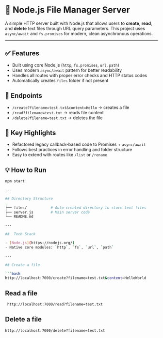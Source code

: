 # 📂 Node.js File Manager Server

A simple HTTP server built with Node.js that allows users to **create**, **read**, and **delete** text files through URL query parameters. This project uses `async/await` and `fs.promises` for modern, clean asynchronous operations.

---

## ✅ Features
- Built using core Node.js (`http`, `fs.promises`, `url`, `path`)
- Uses modern `async/await` pattern for better readability
- Handles all routes with proper error checks and HTTP status codes
- Automatically creates `files` folder if not present

## 🚀 Endpoints
- `/create?filename=test.txt&content=Hello` → creates a file
- `/read?filename=test.txt` → reads file content
- `/delete?filename=test.txt` → deletes the file

## 🧠 Key Highlights
- Refactored legacy callback-based code to Promises + `async/await`
- Follows best practices in error handling and folder structure
- Easy to extend with routes like `/list` or `/rename`

## 💡 How to Run
```bash
npm start

---

## Directory Structure
.
├── files/           # Auto-created directory to store text files
├── server.js        # Main server code
└── README.md

---

##  Tech Stack

- [Node.js](https://nodejs.org/)
- Native core modules: `http`, `fs`, `url`, `path`

---

## Create a file

```bash
http://localhost:7000/create?filename=test.txt&content=HelloWorld

```

##  Read a file

```bash
 http://localhost:7000/read?filename=test.txt

```

## Delete a file

```bash
http://localhost:7000/delete?filename=test.txt
 
```

